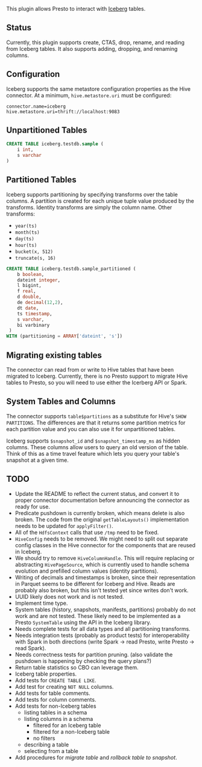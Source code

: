This plugin allows Presto to interact with [Iceberg](https://iceberg.apache.org/) tables.

## Status

Currently, this plugin supports create, CTAS, drop, rename, and reading from Iceberg tables.
It also supports adding, dropping, and renaming columns.

## Configuration

Iceberg supports the same metastore configuration properties as the Hive connector.
At a minimum, `hive.metastore.uri` must be configured:

```
connector.name=iceberg
hive.metastore.uri=thrift://localhost:9083
```

## Unpartitioned Tables

``` sql
CREATE TABLE iceberg.testdb.sample (
    i int, 
    s varchar
)
```

## Partitioned Tables

Iceberg supports partitioning by specifying transforms over the table columns.
A partition is created for each unique tuple value produced by the transforms.
Identity transforms are simply the column name. Other transforms:

* `year(ts)`
* `month(ts)`
* `day(ts)`
* `hour(ts)`
* `bucket(x, 512)`
* `truncate(s, 16)`

``` sql
CREATE TABLE iceberg.testdb.sample_partitioned (
    b boolean,
    dateint integer,
    l bigint,
    f real,
    d double,
    de decimal(12,2),
    dt date,
    ts timestamp,
    s varchar,
    bi varbinary
 )
WITH (partitioning = ARRAY['dateint', 's'])
```

## Migrating existing tables

The connector can read from or write to Hive tables that have been migrated to Iceberg.
Currently, there is no Presto support to migrate Hive tables to Presto, so you will
need to use either the Icerberg API or Spark.

## System Tables and Columns

The connector supports `table$partitions` as a substitute for Hive's `SHOW PARTITIONS`.
The differences are that it returns some partition metrics for each partition value
and you can also use it for unpartitioned tables.

Iceberg supports `$snapshot_id` and `$snapshot_timestamp_ms` as hidden columns.
These columns allow users to query an old version of the table. Think of this
as a time travel feature which lets you query your table's snapshot at a given time.

## TODO

* Update the README to reflect the current status, and convert it to proper connector documentation
  before announcing the connector as ready for use.
* Predicate pushdown is currently broken, which means delete is also broken. The code from the
  original `getTableLayouts()` implementation needs to be updated for `applyFilter()`.
* All of the `HdfsContext` calls that use `/tmp` need to be fixed.
* `HiveConfig` needs to be removed. We might need to split out separate config classes in the
  Hive connector for the components that are reused in Iceberg.
* We should try to remove `HiveColumnHandle`. This will require replacing or abstracting
  `HivePageSource`, which is currently used to handle schema evolution and prefilled
  column values (identity partitions).
* Writing of decimals and timestamps is broken, since their representation in Parquet seems
  to be different for Iceberg and Hive. Reads are probably also broken, but this isn't tested
  yet since writes don't work.
* UUID likely does not work and is not tested.
* Implement time type.
* System tables (history, snapshots, manifests, partitions) probably do not work and are not tested.
  These likely need to be implemented as a Presto `SystemTable` using the API in the Iceberg library.
* Needs complete tests for all data types and all partitioning transforms.
* Needs integration tests (probably as product tests) for interoperability with Spark in both directions
  (write Spark -> read Presto, write Presto -> read Spark).
* Needs correctness tests for partition pruning.
  (also validate the pushdown is happening by checking the query plans?)
* Return table statistics so CBO can leverage them.
* Iceberg table properties.
* Add tests for `CREATE TABLE LIKE`.
* Add test for creating `NOT NULL` columns.
* Add tests for table comments.
* Add tests for column comments.
* Add tests for non-Iceberg tables
  * listing tables in a schema
  * listing columns in a schema
    * filtered for an Iceberg table
    * filtered for a non-Iceberg table
    * no filters
  * describing a table
  * selecting from a table
* Add procedures for *migrate table* and *rollback table to snapshot*.
